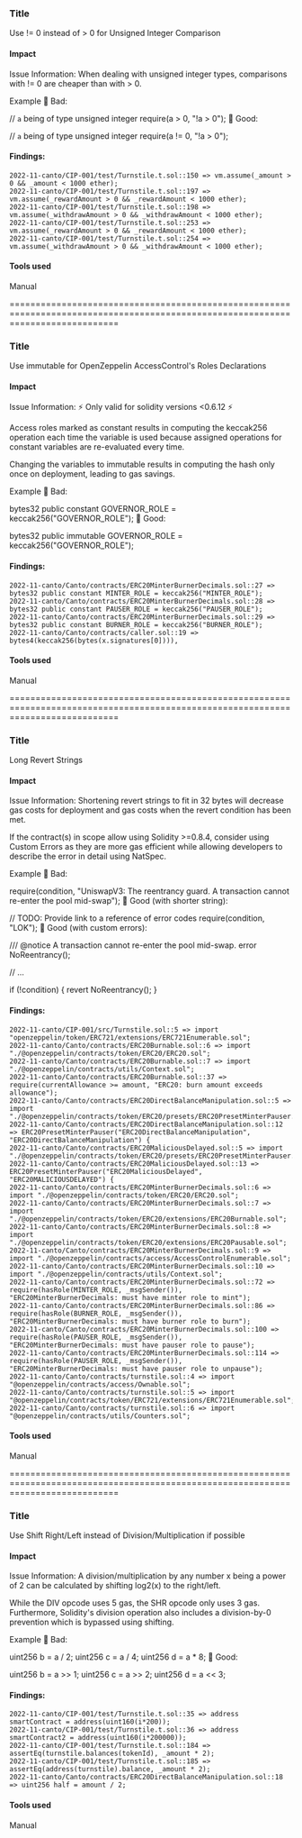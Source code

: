 ### Title
Use != 0 instead of > 0 for Unsigned Integer Comparison

#### Impact
Issue Information: 
When dealing with unsigned integer types, comparisons with != 0 are cheaper than with > 0.

Example
🤦 Bad:

// `a` being of type unsigned integer
require(a > 0, "!a > 0");
🚀 Good:

// `a` being of type unsigned integer
require(a != 0, "!a > 0");

#### Findings:
```
2022-11-canto/CIP-001/test/Turnstile.t.sol::150 => vm.assume(_amount > 0 && _amount < 1000 ether);
2022-11-canto/CIP-001/test/Turnstile.t.sol::197 => vm.assume(_rewardAmount > 0 && _rewardAmount < 1000 ether);
2022-11-canto/CIP-001/test/Turnstile.t.sol::198 => vm.assume(_withdrawAmount > 0 && _withdrawAmount < 1000 ether);
2022-11-canto/CIP-001/test/Turnstile.t.sol::253 => vm.assume(_rewardAmount > 0 && _rewardAmount < 1000 ether);
2022-11-canto/CIP-001/test/Turnstile.t.sol::254 => vm.assume(_withdrawAmount > 0 && _withdrawAmount < 1000 ether);
```
#### Tools used
Manual




=================================================================================================================================


### Title
Use immutable for OpenZeppelin AccessControl's Roles Declarations

#### Impact
Issue Information: 
⚡️ Only valid for solidity versions <0.6.12 ⚡️

Access roles marked as constant results in computing the keccak256 operation each time the variable is used because assigned operations for constant variables are re-evaluated every time.

Changing the variables to immutable results in computing the hash only once on deployment, leading to gas savings.

Example
🤦 Bad:

bytes32 public constant GOVERNOR_ROLE = keccak256("GOVERNOR_ROLE");
🚀 Good:

bytes32 public immutable GOVERNOR_ROLE = keccak256("GOVERNOR_ROLE");

#### Findings:
```
2022-11-canto/Canto/contracts/ERC20MinterBurnerDecimals.sol::27 => bytes32 public constant MINTER_ROLE = keccak256("MINTER_ROLE");
2022-11-canto/Canto/contracts/ERC20MinterBurnerDecimals.sol::28 => bytes32 public constant PAUSER_ROLE = keccak256("PAUSER_ROLE");
2022-11-canto/Canto/contracts/ERC20MinterBurnerDecimals.sol::29 => bytes32 public constant BURNER_ROLE = keccak256("BURNER_ROLE");
2022-11-canto/Canto/contracts/caller.sol::19 => bytes4(keccak256(bytes(x.signatures[0]))),
```
#### Tools used
Manual



=================================================================================================================================



### Title
Long Revert Strings

#### Impact
Issue Information: 
Shortening revert strings to fit in 32 bytes will decrease gas costs for deployment and gas costs when the revert condition has been met.

If the contract(s) in scope allow using Solidity >=0.8.4, consider using Custom Errors as they are more gas efficient while allowing developers to describe the error in detail using NatSpec.

Example
🤦 Bad:

require(condition, "UniswapV3: The reentrancy guard. A transaction cannot re-enter the pool mid-swap");
🚀 Good (with shorter string):

// TODO: Provide link to a reference of error codes
require(condition, "LOK");
🚀 Good (with custom errors):

/// @notice A transaction cannot re-enter the pool mid-swap.
error NoReentrancy();

// ...

if (!condition) {
    revert NoReentrancy();
}

#### Findings:
```
2022-11-canto/CIP-001/src/Turnstile.sol::5 => import "openzeppelin/token/ERC721/extensions/ERC721Enumerable.sol";
2022-11-canto/Canto/contracts/ERC20Burnable.sol::6 => import "./@openzeppelin/contracts/token/ERC20/ERC20.sol";
2022-11-canto/Canto/contracts/ERC20Burnable.sol::7 => import "./@openzeppelin/contracts/utils/Context.sol";
2022-11-canto/Canto/contracts/ERC20Burnable.sol::37 => require(currentAllowance >= amount, "ERC20: burn amount exceeds allowance");
2022-11-canto/Canto/contracts/ERC20DirectBalanceManipulation.sol::5 => import "./@openzeppelin/contracts/token/ERC20/presets/ERC20PresetMinterPauser.sol";
2022-11-canto/Canto/contracts/ERC20DirectBalanceManipulation.sol::12 => ERC20PresetMinterPauser("ERC20DirectBalanceManipulation", "ERC20DirectBalanceManipulation") {
2022-11-canto/Canto/contracts/ERC20MaliciousDelayed.sol::5 => import "./@openzeppelin/contracts/token/ERC20/presets/ERC20PresetMinterPauser.sol";
2022-11-canto/Canto/contracts/ERC20MaliciousDelayed.sol::13 => ERC20PresetMinterPauser("ERC20MaliciousDelayed", "ERC20MALICIOUSDELAYED") {
2022-11-canto/Canto/contracts/ERC20MinterBurnerDecimals.sol::6 => import "./@openzeppelin/contracts/token/ERC20/ERC20.sol";
2022-11-canto/Canto/contracts/ERC20MinterBurnerDecimals.sol::7 => import "./@openzeppelin/contracts/token/ERC20/extensions/ERC20Burnable.sol";
2022-11-canto/Canto/contracts/ERC20MinterBurnerDecimals.sol::8 => import "./@openzeppelin/contracts/token/ERC20/extensions/ERC20Pausable.sol";
2022-11-canto/Canto/contracts/ERC20MinterBurnerDecimals.sol::9 => import "./@openzeppelin/contracts/access/AccessControlEnumerable.sol";
2022-11-canto/Canto/contracts/ERC20MinterBurnerDecimals.sol::10 => import "./@openzeppelin/contracts/utils/Context.sol";
2022-11-canto/Canto/contracts/ERC20MinterBurnerDecimals.sol::72 => require(hasRole(MINTER_ROLE, _msgSender()), "ERC20MinterBurnerDecimals: must have minter role to mint");
2022-11-canto/Canto/contracts/ERC20MinterBurnerDecimals.sol::86 => require(hasRole(BURNER_ROLE, _msgSender()), "ERC20MinterBurnerDecimals: must have burner role to burn");
2022-11-canto/Canto/contracts/ERC20MinterBurnerDecimals.sol::100 => require(hasRole(PAUSER_ROLE, _msgSender()), "ERC20MinterBurnerDecimals: must have pauser role to pause");
2022-11-canto/Canto/contracts/ERC20MinterBurnerDecimals.sol::114 => require(hasRole(PAUSER_ROLE, _msgSender()), "ERC20MinterBurnerDecimals: must have pauser role to unpause");
2022-11-canto/Canto/contracts/turnstile.sol::4 => import "@openzeppelin/contracts/access/Ownable.sol";
2022-11-canto/Canto/contracts/turnstile.sol::5 => import "@openzeppelin/contracts/token/ERC721/extensions/ERC721Enumerable.sol";
2022-11-canto/Canto/contracts/turnstile.sol::6 => import "@openzeppelin/contracts/utils/Counters.sol";
```
#### Tools used
Manual






=================================================================================================================================



### Title
Use Shift Right/Left instead of Division/Multiplication if possible

#### Impact
Issue Information: 
A division/multiplication by any number x being a power of 2 can be calculated by shifting log2(x) to the right/left.

While the DIV opcode uses 5 gas, the SHR opcode only uses 3 gas. Furthermore, Solidity's division operation also includes a division-by-0 prevention which is bypassed using shifting.

Example
🤦 Bad:

uint256 b = a / 2;
uint256 c = a / 4;
uint256 d = a * 8;
🚀 Good:

uint256 b = a >> 1;
uint256 c = a >> 2;
uint256 d = a << 3;

#### Findings:
```
2022-11-canto/CIP-001/test/Turnstile.t.sol::35 => address smartContract = address(uint160(i*200));
2022-11-canto/CIP-001/test/Turnstile.t.sol::36 => address smartContract2 = address(uint160(i*200000));
2022-11-canto/CIP-001/test/Turnstile.t.sol::184 => assertEq(turnstile.balances(tokenId), _amount * 2);
2022-11-canto/CIP-001/test/Turnstile.t.sol::185 => assertEq(address(turnstile).balance, _amount * 2);
2022-11-canto/Canto/contracts/ERC20DirectBalanceManipulation.sol::18 => uint256 half = amount / 2;
```
#### Tools used
Manual
